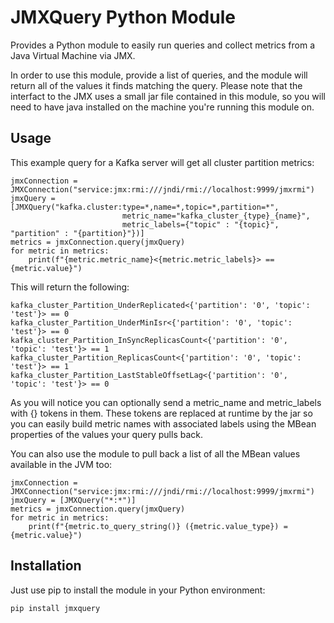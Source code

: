 # JMXQuery Python Module

Provides a Python module to easily run queries and collect metrics from a Java Virtual Machine via JMX.

In order to use this module, provide a list of queries, and the module will return all of the values it 
finds matching the query. Please note that the interfact to the JMX uses a small jar file contained in 
this module, so you will need to have java installed on the machine you're running this module on.

## Usage

This example query for a Kafka server will get all cluster partition metrics:

```
jmxConnection = JMXConnection("service:jmx:rmi:///jndi/rmi://localhost:9999/jmxrmi")
jmxQuery = [JMXQuery("kafka.cluster:type=*,name=*,topic=*,partition=*",
                         metric_name="kafka_cluster_{type}_{name}",
                         metric_labels={"topic" : "{topic}", "partition" : "{partition}"})]
metrics = jmxConnection.query(jmxQuery)
for metric in metrics:
    print(f"{metric.metric_name}<{metric.metric_labels}> == {metric.value}")
```

This will return the following:

```
kafka_cluster_Partition_UnderReplicated<{'partition': '0', 'topic': 'test'}> == 0
kafka_cluster_Partition_UnderMinIsr<{'partition': '0', 'topic': 'test'}> == 0
kafka_cluster_Partition_InSyncReplicasCount<{'partition': '0', 'topic': 'test'}> == 1
kafka_cluster_Partition_ReplicasCount<{'partition': '0', 'topic': 'test'}> == 1
kafka_cluster_Partition_LastStableOffsetLag<{'partition': '0', 'topic': 'test'}> == 0
```

As you will notice you can optionally send a metric_name and metric_labels with {} tokens in them. These
tokens are replaced at runtime by the jar so you can easily build metric names with associated labels using
the MBean properties of the values your query pulls back. 

You can also use the module to pull back a list of all the MBean values available in the JVM too:

```
jmxConnection = JMXConnection("service:jmx:rmi:///jndi/rmi://localhost:9999/jmxrmi")
jmxQuery = [JMXQuery("*:*")]
metrics = jmxConnection.query(jmxQuery)
for metric in metrics:
    print(f"{metric.to_query_string()} ({metric.value_type}) = {metric.value}")
```

## Installation

Just use pip to install the module in your Python environment:

```
pip install jmxquery
```